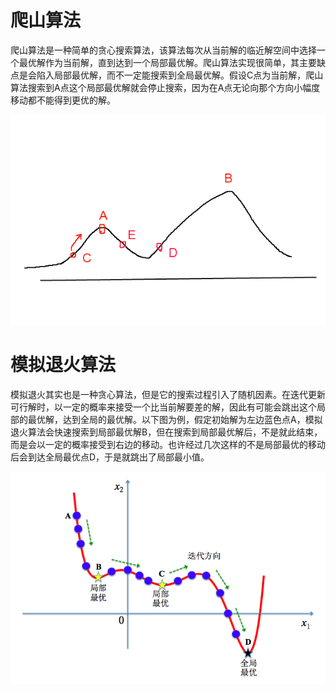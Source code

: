 
# 爬山算法
爬山算法是一种简单的贪心搜索算法，该算法每次从当前解的临近解空间中选择一个最优解作为当前解，直到达到一个局部最优解。爬山算法实现很简单，其主要缺点是会陷入局部最优解，而不一定能搜索到全局最优解。假设C点为当前解，爬山算法搜索到A点这个局部最优解就会停止搜索，因为在A点无论向那个方向小幅度移动都不能得到更优的解。

![图一](https://github.com/666tugege/ai108b/blob/master/Final-term/02-%E7%88%AC%E5%B1%B1%E6%BC%94%E7%AE%97%E6%B3%95_Hill-Climbing%20Algorithm/%E7%88%AC%E5%B1%B1%E7%AE%97%E6%B3%95.png?raw=true)

# 模拟退火算法

模拟退火其实也是一种贪心算法，但是它的搜索过程引入了随机因素。在迭代更新可行解时，以一定的概率来接受一个比当前解要差的解，因此有可能会跳出这个局部的最优解，达到全局的最优解。以下图为例，假定初始解为左边蓝色点A，模拟退火算法会快速搜索到局部最优解B，但在搜索到局部最优解后，不是就此结束，而是会以一定的概率接受到右边的移动。也许经过几次这样的不是局部最优的移动后会到达全局最优点D，于是就跳出了局部最小值。

![图二](https://github.com/666tugege/ai108b/blob/master/Final-term/02-%E7%88%AC%E5%B1%B1%E6%BC%94%E7%AE%97%E6%B3%95_Hill-Climbing%20Algorithm/%E6%A8%A1%E6%8B%9F%E9%80%80%E7%81%AB%E7%AE%97%E6%B3%95.png?raw=true)
